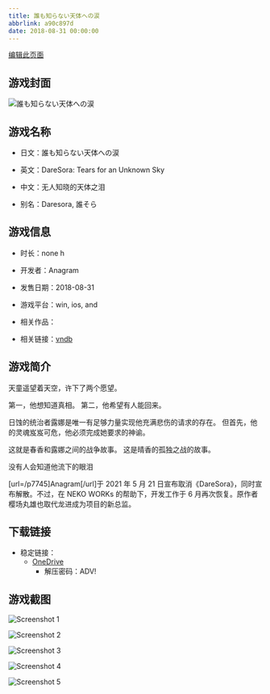 ```yaml
---
title: 誰も知らない天体への涙
abbrlink: a90c897d
date: 2018-08-31 00:00:00
---
```

[编辑此页面](https://github.com/ACG-3/ADV3-source/blob/main/source/_posts/games/%E8%AA%B0%E3%82%82%E7%9F%A5%E3%82%89%E3%81%AA%E3%81%84%E5%A4%A9%E4%BD%93%E3%81%B8%E3%81%AE%E6%B6%99.md)

## 游戏封面

![誰も知らない天体への涙](https://pan.timero.xyz/d/onedrive/img_lib_001/%E8%AA%B0%E3%82%82%E7%9F%A5%E3%82%89%E3%81%AA%E3%81%84%E5%A4%A9%E4%BD%93%E3%81%B8%E3%81%AE%E6%B6%99_cover.avif)


## 游戏名称

- 日文：誰も知らない天体への涙
- 英文：DareSora: Tears for an Unknown Sky
- 中文：无人知晓的天体之泪

- 别名：Daresora, 誰そら


## 游戏信息

- 时长：none h
- 开发者：Anagram
- 发售日期：2018-08-31
- 游戏平台：win, ios, and
- 相关作品：

- 相关链接：[vndb](https://vndb.org/v23072)


## 游戏简介

天童遥望着天空，许下了两个愿望。

第一，他想知道真相。
第二，他希望有人能回来。

日蚀的统治者露娜是唯一有足够力量实现他充满悲伤的请求的存在。
但首先，他的灵魂岌岌可危，他必须完成她要求的神谕。

这就是春香和露娜之间的战争故事。
这是晴香的孤独之战的故事。

没有人会知道他流下的眼泪



[url=/p7745]Anagram[/url]于 2021 年 5 月 21 日宣布取消《DareSora》，同时宣布解散。不过，在 NEKO WORKs 的帮助下，开发工作于 6 月再次恢复。原作者樱场丸雄也取代龙进成为项目的新总监。


## 下载链接

- 稳定链接：
    - [OneDrive](https://pan.timero.xyz/onedrive/adv_lib_001/%E8%AA%B0%E3%82%82%E7%9F%A5%E3%82%89%E3%81%AA%E3%81%84%E5%A4%A9%E4%BD%93%E3%81%B8%E3%81%AE%E6%B6%99)
        - 解压密码：ADV!



## 游戏截图


![Screenshot 1](https://pan.timero.xyz/d/onedrive/img_lib_001/%E8%AA%B0%E3%82%82%E7%9F%A5%E3%82%89%E3%81%AA%E3%81%84%E5%A4%A9%E4%BD%93%E3%81%B8%E3%81%AE%E6%B6%99_Screenshot_1.avif)

![Screenshot 2](https://pan.timero.xyz/d/onedrive/img_lib_001/%E8%AA%B0%E3%82%82%E7%9F%A5%E3%82%89%E3%81%AA%E3%81%84%E5%A4%A9%E4%BD%93%E3%81%B8%E3%81%AE%E6%B6%99_Screenshot_2.avif)

![Screenshot 3](https://pan.timero.xyz/d/onedrive/img_lib_001/%E8%AA%B0%E3%82%82%E7%9F%A5%E3%82%89%E3%81%AA%E3%81%84%E5%A4%A9%E4%BD%93%E3%81%B8%E3%81%AE%E6%B6%99_Screenshot_3.avif)

![Screenshot 4](https://pan.timero.xyz/d/onedrive/img_lib_001/%E8%AA%B0%E3%82%82%E7%9F%A5%E3%82%89%E3%81%AA%E3%81%84%E5%A4%A9%E4%BD%93%E3%81%B8%E3%81%AE%E6%B6%99_Screenshot_4.avif)

![Screenshot 5](https://pan.timero.xyz/d/onedrive/img_lib_001/%E8%AA%B0%E3%82%82%E7%9F%A5%E3%82%89%E3%81%AA%E3%81%84%E5%A4%A9%E4%BD%93%E3%81%B8%E3%81%AE%E6%B6%99_Screenshot_5.avif)


